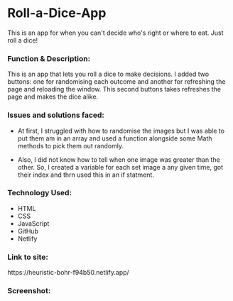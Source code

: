 # Roll-a-Dice-App
 This is an app for when you can't decide who's right or where to eat. Just roll a dice!
 
 <h3>Function & Description:</h3>
This is an app that lets you roll a dice to make decisions. I added two buttons: one for randomising each outcome and another for refreshing the page and reloading the window. This second buttons takes refreshes the page and makes the dice alike.

<h3>Issues and solutions faced:</h3>

- At first, I struggled with how to randomise the images but I was able to put them am in an array and used a function alongside some Math methods to pick them out randomly.

- Also, I did not know how to tell when one image was greater than the other. So, I created a variable for each set image a any given time, got their index and thrn used this in an if statment. 


<h3>Technology Used:</h3>

- HTML
- CSS
- JavaScript
- GitHub
- Netlify

<h3>Link to site:</h3>
https://heuristic-bohr-f94b50.netlify.app/

<h3>Screenshot:</h3>

